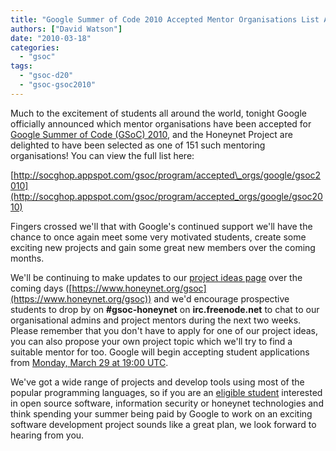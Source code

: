 ```yaml
---
title: "Google Summer of Code 2010 Accepted Mentor Organisations List Announced"
authors: ["David Watson"]
date: "2010-03-18"
categories: 
  - "gsoc"
tags: 
  - "gsoc-d20"
  - "gsoc-gsoc2010"
---
```


Much to the excitement of students all around the world, tonight Google officially announced which mentor organisations have been accepted for [Google Summer of Code (GSoC) 2010](http://socghop.appspot.com/), and the Honeynet Project are delighted to have been selected as one of 151 such mentoring organisations! You can view the full list here:  
  
[http://socghop.appspot.com/gsoc/program/accepted\_orgs/google/gsoc2010](http://socghop.appspot.com/gsoc/program/accepted_orgs/google/gsoc2010)  
  
Fingers crossed we'll that with Google's continued support we'll have the chance to once again meet some very motivated students, create some exciting new projects and gain some great new members over the coming months.  
  
We'll be continuing to make updates to our [project ideas page](https://www.honeynet.org/gsoc/ideas) over the coming days ([https://www.honeynet.org/gsoc](https://www.honeynet.org/gsoc)) and we'd encourage prospective students to drop by on **#gsoc-honeynet** on **irc.freenode.net** to chat to our organisational admins and project mentors during the next two weeks. Please remember that you don't have to apply for one of our project ideas, you can also propose your own project topic which we'll try to find a suitable mentor for too. Google will begin accepting student applications from [Monday, March 29 at 19:00 UTC](http://socghop.appspot.com/document/show/gsoc_program/google/gsoc2010/faqs#timeline).  
  
We've got a wide range of projects and develop tools using most of the popular programming languages, so if you are an [eligible student](http://socghop.appspot.com/document/show/gsoc_program/google/gsoc2010/faqs#eligibility) interested in open source software, information security or honeynet technologies and think spending your summer being paid by Google to work on an exciting software development project sounds like a great plan, we look forward to hearing from you.
